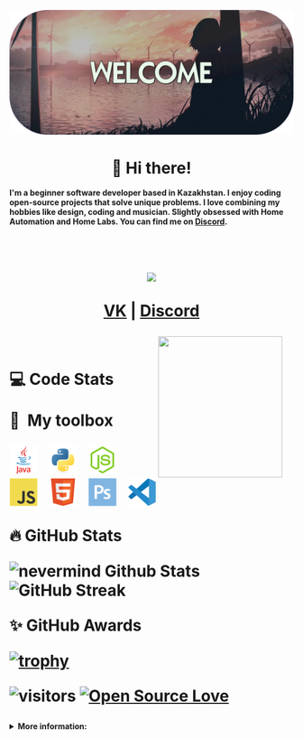 <p align="center">
  <a href="https://vk.com/devildesigner"><img src="./img/../.github/img/headder.gif" alt="readme banner"></a>
</p>
<h1 align="center">
  <strong>👋 Hi there!
</h1>

I'm a beginner software developer based in Kazakhstan. I enjoy coding open-source projects that solve unique problems. I love combining my hobbies like design, coding and musician. Slightly obsessed with Home Automation and Home Labs. You can find me on [Discord](https://discord.gg/m4rCgqV5A2).
</h1>

&nbsp;

<h1>
    <div align="center">
    <img src="https://lanyard-profile-readme.vercel.app/api/641398600727003197?theme=light&bg=809ecf&animated=false&hideDiscrim=true&borderRadius=30px&idleMessage=Probably%20doing%20something%20else...)](https://discord.com/users/94490510688792576)" />
    </a>    
<p align="center">
  <strong><a href="https://vk.com/devildesigner">VK</a></strong> |
  <strong><a href="https://discord.gg/m4rCgqV5A2">Discord</a></strong>
</p>
</h1>

&nbsp;
<img src="https://tenor.com/view/sewayaki-no-kitsune-senko-san-shiro-white-fox-tail-wag-tail-gif-16938478.gif" align="right" hspace="20" height="250" width="220">
<h1> 
<p><strong>💻&nbsp;Code Stats


</p><p><strong>

🧰 &nbsp;My toolbox

<img src="https://raw.githubusercontent.com/devicons/devicon/master/icons/java/java-original-wordmark.svg" alt="Java" width="50" height="50"/> &nbsp;
<img src="https://raw.githubusercontent.com/devicons/devicon/master/icons/python/python-original.svg" alt="Python" width="50" height="50"/> &nbsp;
<img src="https://raw.githubusercontent.com/devicons/devicon/master/icons/nodejs/nodejs-original.svg" alt="NodeJS" width="50" height="50"/> &nbsp;
<img src="https://raw.githubusercontent.com/devicons/devicon/master/icons/javascript/javascript-original.svg" alt="JavaScript" width="50" height="50"/> &nbsp;
<img src="https://raw.githubusercontent.com/devicons/devicon/master/icons/html5/html5-original.svg" alt="HTML5" width="50" height="50"/> &nbsp;
<img src="https://raw.githubusercontent.com/devicons/devicon/master/icons/photoshop/photoshop-plain.svg" alt="Photoshop" width="50" height="50"/> &nbsp;
<img src="https://raw.githubusercontent.com/devicons/devicon/master/icons/vscode/vscode-original.svg" alt="VSCode" width="50" height="50"/> &nbsp;
</p><p><strong>
🔥&nbsp;GitHub Stats

![nevermind Github Stats](https://github-readme-stats.vercel.app/api?username=neverminddev&hide=contribs,prs&show_icons=true&bg_color=0d1116&title_color=ce09ec&text_color=a4aacb&icon_color=007ec6)
![GitHub Streak](https://github-readme-streak-stats.herokuapp.com/?user=neverminddev&theme=dark&count_private=true&bg_color=0d1116&title_color=ce09ec&text_color=a4aacb&icon_color=007ec6)
</p><p><stong>
✨&nbsp;GitHub Awards

[![trophy](https://github-profile-trophy.vercel.app/?username=neverminddev&theme=nord&column=7)](https://github.com/ryo-ma/github-profile-trophy)

![visitors](https://visitor-badge.laobi.icu/badge?page_id=neverminddev)
[![Open Source Love](https://badges.frapsoft.com/os/v1/open-source.svg?v=102)](https://github.com/ellerbrock/open-source-badge/)

</p></h1>
  <details>
    <summary>
      More information:
    </summary>
  <br>
    <small> coming soon...
  </br>
</h1></p>